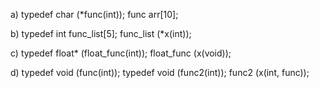 a)
   typedef char (*func(int));
   func arr[10];

b) 
   typedef int func_list[5];
   func_list (*x(int));

c) 
   typedef float* (float_func(int));
   float_func (x(void));

d) typedef void (func(int));
   typedef void (func2(int));
   func2 (x(int, func));
